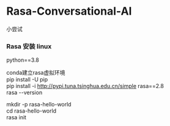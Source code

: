 # Rasa-Conversational-AI
小尝试
### Rasa 安装 linux
python==3.8  

conda建立rasa虚拟环境  
pip install -U pip  
pip install -i http://pypi.tuna.tsinghua.edu.cn/simple rasa==2.8  
rasa --version

mkdir -p rasa-hello-world  
cd rasa-hello-world  
rasa init   
  
  
  
